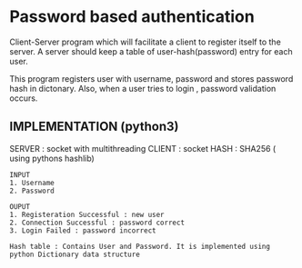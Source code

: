 # Password based authentication
Client-Server program which will facilitate a client to register itself to the server. A server should keep a table of user-hash(password) entry for each user.

This program registers user with username, password and stores password hash in dictonary. Also, when a user tries to login , password validation occurs.

## IMPLEMENTATION (python3)
SERVER : socket with multithreading
CLIENT : socket
HASH : SHA256 ( using pythons hashlib)

```
INPUT
1. Username
2. Password
```
```
OUPUT
1. Registeration Successful : new user
2. Connection Successful : password correct
3. Login Failed : password incorrect 

Hash table : Contains User and Password. It is implemented using python Dictionary data structure
```
